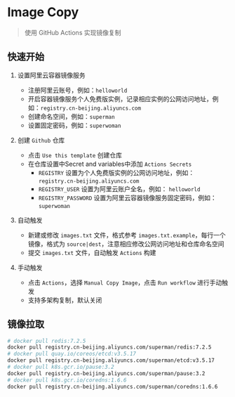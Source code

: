 # Image Copy

> 使用 GitHub Actions 实现镜像复制

## 快速开始

1. 设置阿里云容器镜像服务
    - 注册阿里云账号，例如：`helloworld`
    - 开启容器镜像服务个人免费版实例，记录相应实例的公网访问地址，例如：`registry.cn-beijing.aliyuncs.com`
    - 创建命名空间，例如：`superman`
    - 设置固定密码，例如：`superwoman`

2. 创建 `Github` 仓库
    - 点击 `Use this template` 创建仓库
    - 在仓库设置中Secret and variables中添加 `Actions Secrets`
        - `REGISTRY` 设置为个人免费版实例的公网访问地址，例如：`registry.cn-beijing.aliyuncs.com`
        - `REGISTRY_USER` 设置为阿里云账户全名，例如： `helloworld`
        - `REGISTRY_PASSWORD` 设置为阿里云容器镜像服务固定密码，例如： `superwoman`

3. 自动触发
    - 新建或修改 `images.txt` 文件，格式参考 `images.txt.example`，每行一个镜像，格式为 `source|dest`，注意相应修改公网访问地址和仓库命名空间
    - 提交 `images.txt` 文件，自动触发 `Actions` 构建

4. 手动触发
    - 点击 `Actions`，选择 `Manual Copy Image`，点击 `Run workflow` 进行手动触发
    - 支持多架构复制，默认关闭

## 镜像拉取

```bash
# docker pull redis:7.2.5
docker pull registry.cn-beijing.aliyuncs.com/superman/redis:7.2.5
# docker pull quay.io/coreos/etcd:v3.5.17
docker pull registry.cn-beijing.aliyuncs.com/superman/etcd:v3.5.17
# docker pull k8s.gcr.io/pause:3.2
docker pull registry.cn-beijing.aliyuncs.com/superman/pause:3.2
# docker pull k8s.gcr.io/coredns:1.6.6
docker pull registry.cn-beijing.aliyuncs.com/superman/coredns:1.6.6
```
